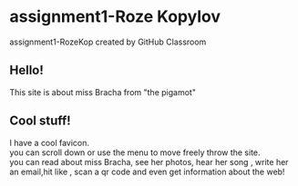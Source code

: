 # assignment1-Roze Kopylov
assignment1-RozeKop created by GitHub Classroom    

## Hello!   
This site is about miss Bracha from "the pigamot"    

## Cool stuff!   

I have a cool favicon.  
you can scroll down or use the menu to move freely throw the site.  
you can read about miss Bracha, see her photos, hear her song , write her an email,hit like , scan a qr code and even get information about the web!  
